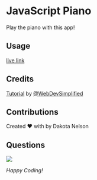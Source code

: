# JavaScript Piano

Play the piano with this app!

## Usage

[live link](https://kotalilyy.github.io/JavaScript-Piano/)

## Credits

[Tutorial](https://www.youtube.com/watch?v=vjco5yKZpU8) by [@WebDevSimplified](https://github.com/WebDevSimplified/JavaScript-Piano)

## Contributions

Created ❤️ with by Dakota Nelson

## Questions

<a href="mailto:kotalilyy@gmail.com?"><img src="https://img.shields.io/badge/gmail-%23DD0031.svg?&style=for-the-badge&logo=gmail&logoColor=white"/></a>

_Happy Coding!_


